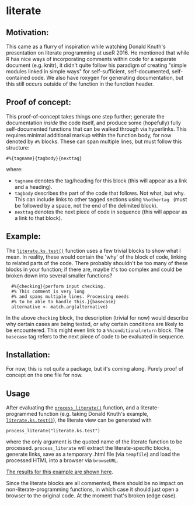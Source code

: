 # literate

## Motivation:

This came as a flurry of inspiration while watching Donald Knuth's presentation on literate programming at useR 2016. He mentioned that while R has nice ways of incorporating comments within code for a separate document (e.g. knitr), it didn't quite follow his paradigm of creating "simple modules linked in simple ways" for self-sufficient, self-documented, self-contained code. We also have roxygen for generating documentation, but this still occurs outside of the function in the function header.

## Proof of concept:

This proof-of-concept takes things one step further; generate the documentation *inside* the code itself, and produce some (hopefully) fully self-documented functions that can be walked through via hyperlinks. This requires minimal additional markup within the function body, for now denoted by `#%` blocks. These can span multiple lines, but must follow this structure:

```
#%{tagname}{tagbody}{nexttag}
```

where:
 + `tagname` denotes the tag/heading for this block (this will appear as a link and a heading).
 + `tagbody` describes the part of the code that follows. Not what, but why. This can include links to other tagged sections using `%%othertag ` (must be followed by a space, not the end of the delimited block).
 + `nexttag` denotes the next piece of code in sequence (this will appear as a link to that block).

## Example:

The [`literate.ks.test()`](https://github.com/jonocarroll/literate/blob/master/literate.ks.test.R) function uses a few trivial blocks to show what I mean. In reality, these would contain the 'why' of the block of code, linking to related parts of the code. There probably shouldn't be too many of these blocks in your function; if there are, maybe it's too complex and could be broken down into several smaller functions?

```
  #%{checking}{perform input checking. 
  #% This comment is very long
  #% and spans multiple lines. Processing needs 
  #% to be able to handle this.}{basecase}
  alternative <- match.arg(alternative)
```

In the above `checking` block, the description (trivial for now) would describe why certain cases are being tested, or why certain conditions are likely to be encountered. This might even link to a `%%conditionalreturn` block. The `basecase` tag refers to the next piece of code to be evaluated in sequence.

## Installation:

For now, this is not quite a package, but it's coming along. Purely proof of concept on the one file for now.

## Usage

After evaluating the [`process_literate()`](https://github.com/jonocarroll/literate/blob/master/literate.R) function, and a literate-programmed function (e.g. taking Donald Knuth's example, [`literate.ks.test()`](https://github.com/jonocarroll/literate/blob/master/literate.ks.test.R)), the literate view can be generated with

```
process_literate("literate.ks.test")
```

where the only argument is the quoted name of the literate function to be processed. `process_literate` will extract the literate-specific blocks, generate links, save as a temporary .html file (via `tempfile`) and load the processed HTML into a browser via `browseURL`.

[The results for this example are shown here](http://jonocarroll.github.io/literate/).

Since the literate blocks are all commented, there should be no impact on non-literate-programming functions, in which case it should just open a browser to the original code. At the moment that's broken (edge case).
